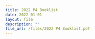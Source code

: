 ```yaml
---
title: 2022 P4 Booklist
date: 2022-01-01
layout: file
description: ""
file_url: /files/2022 P4 Booklist.pdf
---
```

